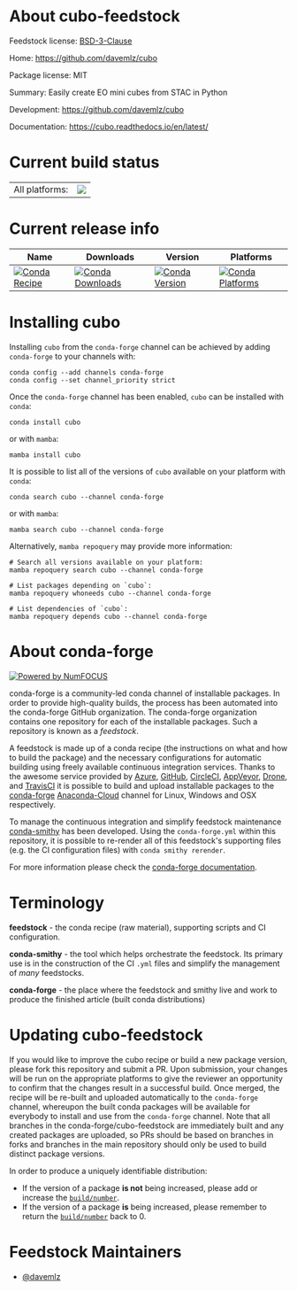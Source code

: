 About cubo-feedstock
====================

Feedstock license: [BSD-3-Clause](https://github.com/conda-forge/cubo-feedstock/blob/main/LICENSE.txt)

Home: https://github.com/davemlz/cubo

Package license: MIT

Summary: Easily create EO mini cubes from STAC in Python

Development: https://github.com/davemlz/cubo

Documentation: https://cubo.readthedocs.io/en/latest/

Current build status
====================


<table><tr><td>All platforms:</td>
    <td>
      <a href="https://dev.azure.com/conda-forge/feedstock-builds/_build/latest?definitionId=18712&branchName=main">
        <img src="https://dev.azure.com/conda-forge/feedstock-builds/_apis/build/status/cubo-feedstock?branchName=main">
      </a>
    </td>
  </tr>
</table>

Current release info
====================

| Name | Downloads | Version | Platforms |
| --- | --- | --- | --- |
| [![Conda Recipe](https://img.shields.io/badge/recipe-cubo-green.svg)](https://anaconda.org/conda-forge/cubo) | [![Conda Downloads](https://img.shields.io/conda/dn/conda-forge/cubo.svg)](https://anaconda.org/conda-forge/cubo) | [![Conda Version](https://img.shields.io/conda/vn/conda-forge/cubo.svg)](https://anaconda.org/conda-forge/cubo) | [![Conda Platforms](https://img.shields.io/conda/pn/conda-forge/cubo.svg)](https://anaconda.org/conda-forge/cubo) |

Installing cubo
===============

Installing `cubo` from the `conda-forge` channel can be achieved by adding `conda-forge` to your channels with:

```
conda config --add channels conda-forge
conda config --set channel_priority strict
```

Once the `conda-forge` channel has been enabled, `cubo` can be installed with `conda`:

```
conda install cubo
```

or with `mamba`:

```
mamba install cubo
```

It is possible to list all of the versions of `cubo` available on your platform with `conda`:

```
conda search cubo --channel conda-forge
```

or with `mamba`:

```
mamba search cubo --channel conda-forge
```

Alternatively, `mamba repoquery` may provide more information:

```
# Search all versions available on your platform:
mamba repoquery search cubo --channel conda-forge

# List packages depending on `cubo`:
mamba repoquery whoneeds cubo --channel conda-forge

# List dependencies of `cubo`:
mamba repoquery depends cubo --channel conda-forge
```


About conda-forge
=================

[![Powered by
NumFOCUS](https://img.shields.io/badge/powered%20by-NumFOCUS-orange.svg?style=flat&colorA=E1523D&colorB=007D8A)](https://numfocus.org)

conda-forge is a community-led conda channel of installable packages.
In order to provide high-quality builds, the process has been automated into the
conda-forge GitHub organization. The conda-forge organization contains one repository
for each of the installable packages. Such a repository is known as a *feedstock*.

A feedstock is made up of a conda recipe (the instructions on what and how to build
the package) and the necessary configurations for automatic building using freely
available continuous integration services. Thanks to the awesome service provided by
[Azure](https://azure.microsoft.com/en-us/services/devops/), [GitHub](https://github.com/),
[CircleCI](https://circleci.com/), [AppVeyor](https://www.appveyor.com/),
[Drone](https://cloud.drone.io/welcome), and [TravisCI](https://travis-ci.com/)
it is possible to build and upload installable packages to the
[conda-forge](https://anaconda.org/conda-forge) [Anaconda-Cloud](https://anaconda.org/)
channel for Linux, Windows and OSX respectively.

To manage the continuous integration and simplify feedstock maintenance
[conda-smithy](https://github.com/conda-forge/conda-smithy) has been developed.
Using the ``conda-forge.yml`` within this repository, it is possible to re-render all of
this feedstock's supporting files (e.g. the CI configuration files) with ``conda smithy rerender``.

For more information please check the [conda-forge documentation](https://conda-forge.org/docs/).

Terminology
===========

**feedstock** - the conda recipe (raw material), supporting scripts and CI configuration.

**conda-smithy** - the tool which helps orchestrate the feedstock.
                   Its primary use is in the construction of the CI ``.yml`` files
                   and simplify the management of *many* feedstocks.

**conda-forge** - the place where the feedstock and smithy live and work to
                  produce the finished article (built conda distributions)


Updating cubo-feedstock
=======================

If you would like to improve the cubo recipe or build a new
package version, please fork this repository and submit a PR. Upon submission,
your changes will be run on the appropriate platforms to give the reviewer an
opportunity to confirm that the changes result in a successful build. Once
merged, the recipe will be re-built and uploaded automatically to the
`conda-forge` channel, whereupon the built conda packages will be available for
everybody to install and use from the `conda-forge` channel.
Note that all branches in the conda-forge/cubo-feedstock are
immediately built and any created packages are uploaded, so PRs should be based
on branches in forks and branches in the main repository should only be used to
build distinct package versions.

In order to produce a uniquely identifiable distribution:
 * If the version of a package **is not** being increased, please add or increase
   the [``build/number``](https://docs.conda.io/projects/conda-build/en/latest/resources/define-metadata.html#build-number-and-string).
 * If the version of a package **is** being increased, please remember to return
   the [``build/number``](https://docs.conda.io/projects/conda-build/en/latest/resources/define-metadata.html#build-number-and-string)
   back to 0.

Feedstock Maintainers
=====================

* [@davemlz](https://github.com/davemlz/)

